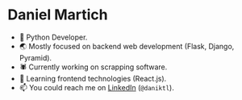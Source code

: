 # Daniel Martich

- 🐍 Python Developer. 
- 🌏 Mostly focused on backend web development (Flask, Django, Pyramid).
- 🕷 Currently working on scrapping software.
- 🌱 Learning frontend technologies (React.js).
- 📫 You could reach me on [LinkedIn](https://www.linkedin.com/in/daniktl/) (`@daniktl`).

